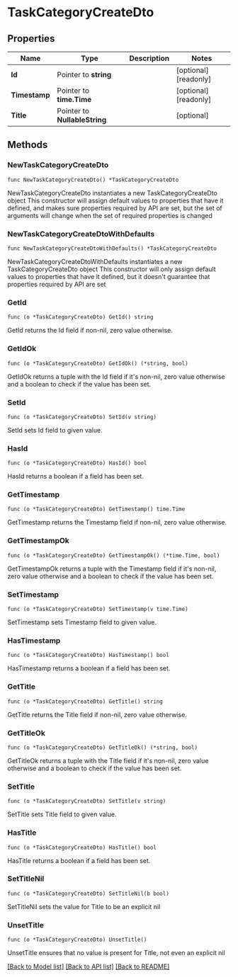 # TaskCategoryCreateDto

## Properties

Name | Type | Description | Notes
------------ | ------------- | ------------- | -------------
**Id** | Pointer to **string** |  | [optional] [readonly] 
**Timestamp** | Pointer to **time.Time** |  | [optional] [readonly] 
**Title** | Pointer to **NullableString** |  | [optional] 

## Methods

### NewTaskCategoryCreateDto

`func NewTaskCategoryCreateDto() *TaskCategoryCreateDto`

NewTaskCategoryCreateDto instantiates a new TaskCategoryCreateDto object
This constructor will assign default values to properties that have it defined,
and makes sure properties required by API are set, but the set of arguments
will change when the set of required properties is changed

### NewTaskCategoryCreateDtoWithDefaults

`func NewTaskCategoryCreateDtoWithDefaults() *TaskCategoryCreateDto`

NewTaskCategoryCreateDtoWithDefaults instantiates a new TaskCategoryCreateDto object
This constructor will only assign default values to properties that have it defined,
but it doesn't guarantee that properties required by API are set

### GetId

`func (o *TaskCategoryCreateDto) GetId() string`

GetId returns the Id field if non-nil, zero value otherwise.

### GetIdOk

`func (o *TaskCategoryCreateDto) GetIdOk() (*string, bool)`

GetIdOk returns a tuple with the Id field if it's non-nil, zero value otherwise
and a boolean to check if the value has been set.

### SetId

`func (o *TaskCategoryCreateDto) SetId(v string)`

SetId sets Id field to given value.

### HasId

`func (o *TaskCategoryCreateDto) HasId() bool`

HasId returns a boolean if a field has been set.

### GetTimestamp

`func (o *TaskCategoryCreateDto) GetTimestamp() time.Time`

GetTimestamp returns the Timestamp field if non-nil, zero value otherwise.

### GetTimestampOk

`func (o *TaskCategoryCreateDto) GetTimestampOk() (*time.Time, bool)`

GetTimestampOk returns a tuple with the Timestamp field if it's non-nil, zero value otherwise
and a boolean to check if the value has been set.

### SetTimestamp

`func (o *TaskCategoryCreateDto) SetTimestamp(v time.Time)`

SetTimestamp sets Timestamp field to given value.

### HasTimestamp

`func (o *TaskCategoryCreateDto) HasTimestamp() bool`

HasTimestamp returns a boolean if a field has been set.

### GetTitle

`func (o *TaskCategoryCreateDto) GetTitle() string`

GetTitle returns the Title field if non-nil, zero value otherwise.

### GetTitleOk

`func (o *TaskCategoryCreateDto) GetTitleOk() (*string, bool)`

GetTitleOk returns a tuple with the Title field if it's non-nil, zero value otherwise
and a boolean to check if the value has been set.

### SetTitle

`func (o *TaskCategoryCreateDto) SetTitle(v string)`

SetTitle sets Title field to given value.

### HasTitle

`func (o *TaskCategoryCreateDto) HasTitle() bool`

HasTitle returns a boolean if a field has been set.

### SetTitleNil

`func (o *TaskCategoryCreateDto) SetTitleNil(b bool)`

 SetTitleNil sets the value for Title to be an explicit nil

### UnsetTitle
`func (o *TaskCategoryCreateDto) UnsetTitle()`

UnsetTitle ensures that no value is present for Title, not even an explicit nil

[[Back to Model list]](../README.md#documentation-for-models) [[Back to API list]](../README.md#documentation-for-api-endpoints) [[Back to README]](../README.md)


